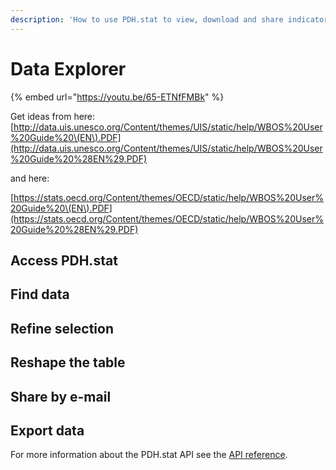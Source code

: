 ```yaml
---
description: 'How to use PDH.stat to view, download and share indicators.'
---
```


# Data Explorer

{% embed url="https://youtu.be/65-ETNfFMBk" %}



Get ideas from here: [http://data.uis.unesco.org/Content/themes/UIS/static/help/WBOS%20User%20Guide%20\(EN\).PDF](http://data.uis.unesco.org/Content/themes/UIS/static/help/WBOS%20User%20Guide%20%28EN%29.PDF) 

and here:

[https://stats.oecd.org/Content/themes/OECD/static/help/WBOS%20User%20Guide%20\(EN\).PDF](https://stats.oecd.org/Content/themes/OECD/static/help/WBOS%20User%20Guide%20%28EN%29.PDF)

## Access PDH.stat

## Find data

## Refine selection

## Reshape the table

## Share by e-mail

## Export data

For more information about the PDH.stat API see the [API reference]().



